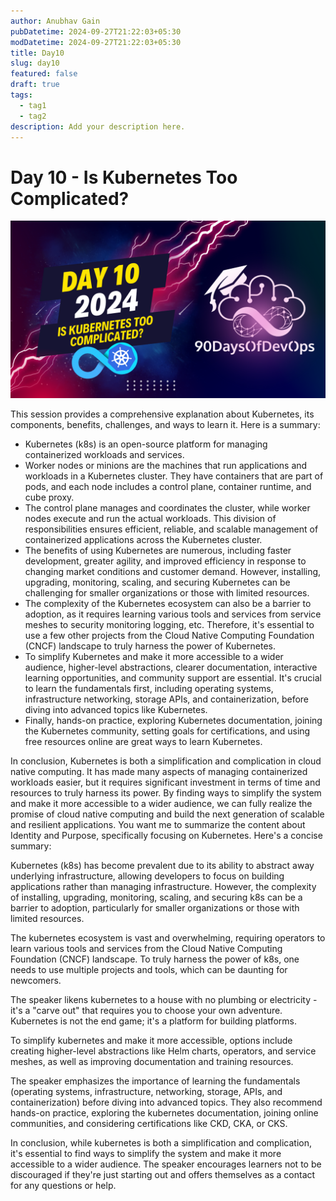 ```yaml
---
author: Anubhav Gain
pubDatetime: 2024-09-27T21:22:03+05:30
modDatetime: 2024-09-27T21:22:03+05:30
title: Day10
slug: day10
featured: false
draft: true
tags:
  - tag1
  - tag2
description: Add your description here.
---
```


# Day 10 - Is Kubernetes Too Complicated?

[![Watch the video](thumbnails/day10.png)](https://www.youtube.com/watch?v=00znexeYqtI)

This session provides a comprehensive explanation about Kubernetes, its components, benefits, challenges, and ways to learn it. Here is a summary:

- Kubernetes (k8s) is an open-source platform for managing containerized workloads and services.
- Worker nodes or minions are the machines that run applications and workloads in a Kubernetes cluster. They have containers that are part of pods, and each node includes a control plane, container runtime, and cube proxy.
- The control plane manages and coordinates the cluster, while worker nodes execute and run the actual workloads. This division of responsibilities ensures efficient, reliable, and scalable management of containerized applications across the Kubernetes cluster.
- The benefits of using Kubernetes are numerous, including faster development, greater agility, and improved efficiency in response to changing market conditions and customer demand. However, installing, upgrading, monitoring, scaling, and securing Kubernetes can be challenging for smaller organizations or those with limited resources.
- The complexity of the Kubernetes ecosystem can also be a barrier to adoption, as it requires learning various tools and services from service meshes to security monitoring logging, etc. Therefore, it's essential to use a few other projects from the Cloud Native Computing Foundation (CNCF) landscape to truly harness the power of Kubernetes.
- To simplify Kubernetes and make it more accessible to a wider audience, higher-level abstractions, clearer documentation, interactive learning opportunities, and community support are essential. It's crucial to learn the fundamentals first, including operating systems, infrastructure networking, storage APIs, and containerization, before diving into advanced topics like Kubernetes.
- Finally, hands-on practice, exploring Kubernetes documentation, joining the Kubernetes community, setting goals for certifications, and using free resources online are great ways to learn Kubernetes.

In conclusion, Kubernetes is both a simplification and complication in cloud native computing. It has made many aspects of managing containerized workloads easier, but it requires significant investment in terms of time and resources to truly harness its power. By finding ways to simplify the system and make it more accessible to a wider audience, we can fully realize the promise of cloud native computing and build the next generation of scalable and resilient applications.
You want me to summarize the content about Identity and Purpose, specifically focusing on Kubernetes. Here's a concise summary:

Kubernetes (k8s) has become prevalent due to its ability to abstract away underlying infrastructure, allowing developers to focus on building applications rather than managing infrastructure. However, the complexity of installing, upgrading, monitoring, scaling, and securing k8s can be a barrier to adoption, particularly for smaller organizations or those with limited resources.

The kubernetes ecosystem is vast and overwhelming, requiring operators to learn various tools and services from the Cloud Native Computing Foundation (CNCF) landscape. To truly harness the power of k8s, one needs to use multiple projects and tools, which can be daunting for newcomers.

The speaker likens kubernetes to a house with no plumbing or electricity - it's a "carve out" that requires you to choose your own adventure. Kubernetes is not the end game; it's a platform for building platforms.

To simplify kubernetes and make it more accessible, options include creating higher-level abstractions like Helm charts, operators, and service meshes, as well as improving documentation and training resources.

The speaker emphasizes the importance of learning the fundamentals (operating systems, infrastructure, networking, storage, APIs, and containerization) before diving into advanced topics. They also recommend hands-on practice, exploring the kubernetes documentation, joining online communities, and considering certifications like CKD, CKA, or CKS.

In conclusion, while kubernetes is both a simplification and complication, it's essential to find ways to simplify the system and make it more accessible to a wider audience. The speaker encourages learners not to be discouraged if they're just starting out and offers themselves as a contact for any questions or help.
